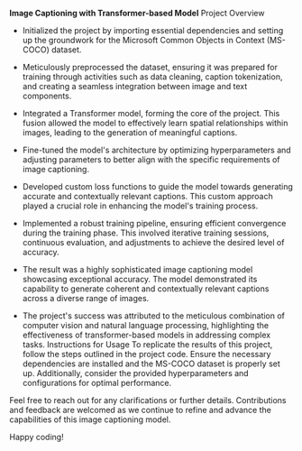 **Image Captioning with Transformer-based Model**
Project Overview
- Initialized the project by importing essential dependencies and setting up the groundwork for the Microsoft Common Objects in Context (MS-COCO) dataset.

- Meticulously preprocessed the dataset, ensuring it was prepared for training through activities such as data cleaning, caption tokenization, and creating a seamless integration between image and text components.

- Integrated a Transformer model, forming the core of the project. This fusion allowed the model to effectively learn spatial relationships within images, leading to the generation of meaningful captions.

- Fine-tuned the model's architecture by optimizing hyperparameters and adjusting parameters to better align with the specific requirements of image captioning.

- Developed custom loss functions to guide the model towards generating accurate and contextually relevant captions. This custom approach played a crucial role in enhancing the model's training process.

- Implemented a robust training pipeline, ensuring efficient convergence during the training phase. This involved iterative training sessions, continuous evaluation, and adjustments to achieve the desired level of accuracy.

- The result was a highly sophisticated image captioning model showcasing exceptional accuracy. The model demonstrated its capability to generate coherent and contextually relevant captions across a diverse range of images.

- The project's success was attributed to the meticulous combination of computer vision and natural language processing, highlighting the effectiveness of transformer-based models in addressing complex tasks.
Instructions for Usage
To replicate the results of this project, follow the steps outlined in the project code. Ensure the necessary dependencies are installed and the MS-COCO dataset is properly set up. Additionally, consider the provided hyperparameters and configurations for optimal performance.

Feel free to reach out for any clarifications or further details. Contributions and feedback are welcomed as we continue to refine and advance the capabilities of this image captioning model.

Happy coding!
